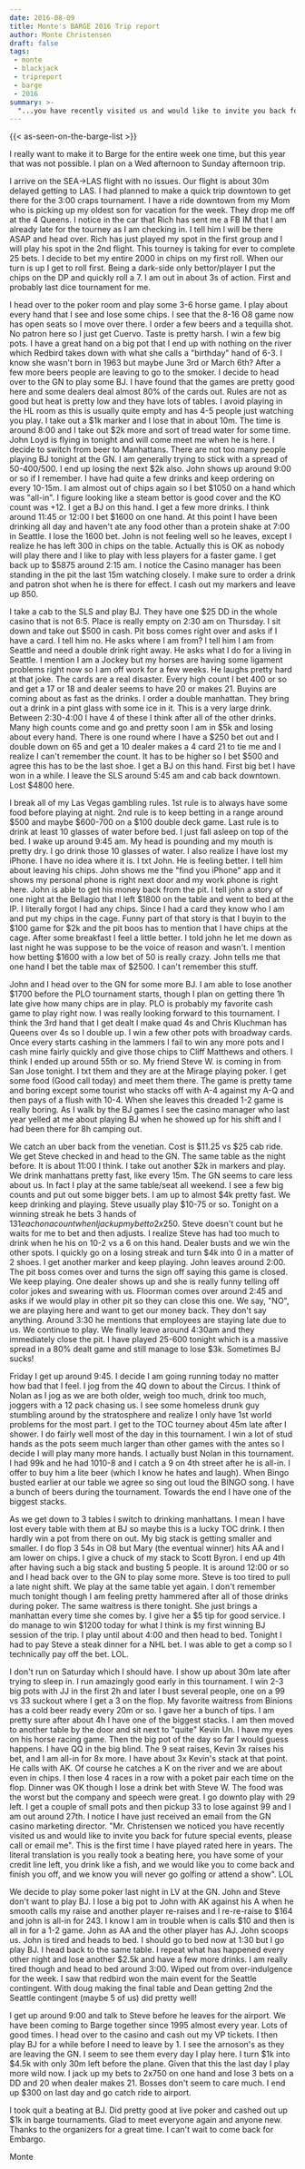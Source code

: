 ```yaml
---
date: 2016-08-09
title: Monte's BARGE 2016 Trip report 
author: Monte Christensen
draft: false
tags:
 - monte
 - blackjack
 - tripreport
 - barge
 - 2016
summary: >-
  "...you have recently visited us and would like to invite you back for future special events, please call or email me".  [...] translation is you really took a beating here, ... you drink like a fish, and we would like you to come back and finish you off, and we know you will never go golfing or attend a show". LOL
---
```


{{< as-seen-on-the-barge-list >}}

I really want to make it to Barge for the entire week one time, but this year that was not possible.  I plan on a Wed afternoon to Sunday afternoon trip.  

I arrive on the SEA->LAS flight with no issues.  Our flight is about 30m delayed getting to LAS.  I had planned to make a quick trip downtown to get there for the 3:00 craps tournament.  I have a ride downtown from my Mom who is picking up my oldest son for vacation for the week.  They drop me off at the 4 Queens.  I notice in the car that Rich has sent me a FB IM that I am already late for the tourney as I am checking in.  I tell him I will be there ASAP and head over.  Rich has just played my spot in the first group and I will play his spot in the 2nd flight.  This tourney is taking for ever to complete 25 bets.  I decide to bet my entire 2000 in chips on my first roll.  When our turn is up I get to roll first.  Being a dark-side only bettor/player I put the chips on the DP and quickly roll a 7.  I am out in about 3s of action.  First and probably last dice tournament for me.

I head over to the poker room and play some 3-6 horse game.  I play about every hand that I see and lose some chips.  I see that the 8-16 O8 game now has open seats so I move over there.  I order a few beers and a tequilla shot.  No patron here so I just get Cuervo.  Taste is pretty harsh.  I win a few big pots.  I have a great hand on a big pot that I end up with nothing on the river which Redbird takes down with what she calls a "birthday" hand of 6-3.  I know she wasn't born in 1963 but maybe June 3rd or March 6th?  After a few more beers people are leaving to go to the smoker.  I decide to head over to the GN to play some BJ.  I have found that the games are pretty good here and some dealers deal almost 80% of the cards out.  Rules are not as good but heat is pretty low and they have lots of tables.  I avoid playing in the HL room as this is usually quite empty and has 4-5 people just watching you play.  I take out a $1k marker and I lose that in about 10m.  The time is around 8:00 and I take out $2k more and sort of tread water for some time.  John Loyd is flying in tonight and will come meet me when he is here.  I decide to switch from beer to Manhattans.  There are not too many people playing BJ tonight at the GN.  I am generally trying to stick with a spread of 50-400/500.  I end up losing the next $2k also.  John shows up around 9:00 or so if I remember.  I have had quite a few drinks and keep ordering on every 10-15m.  I am almost out of chips again so I bet $1050 on a hand which was "all-in".  I figure looking like a steam bettor is good cover and the KO count was +12.  I get a BJ on this hand.  I get a few more drinks.  I think around 11:45 or 12:00 I bet $1600 on one hand.  At this point I have been drinking all day and haven't ate any food other than a protein shake at 7:00 in Seattle.  I lose the 1600 bet.  John is not feeling well so he leaves, except I realize he has left 300 in chips on the table.  Actually this is OK as nobody will play there and I like to play with less players for a faster game.  I get back up to $5875 around 2:15 am.  I notice the Casino manager has been standing in the pit the last 15m watching closely.  I make sure to order a drink and patron shot when he is there for effect.  I cash out my markers and leave up 850.  

I take a cab to the SLS and play BJ.  They have one $25 DD in the whole casino that is not 6:5.  Place is really empty on 2:30 am on Thursday.  I sit down and take out $500 in cash.  Pit boss comes right over and asks if I have a card.  I tell him no.  He asks where I am from?  I tell him I am from Seattle and need a double drink right away.  He asks what I do for a living in Seattle.  I mention I am a Jockey but my horses are having some ligament problems right now so I am off work for a few weeks.  He laughs pretty hard at that joke.  The cards are a real disaster.  Every high count I bet 400 or so and get a 17 or 18 and dealer seems to have 20 or makes 21.  Buyins are coming about as fast as the drinks.  I order a double manhattan.  They bring out a drink in a pint glass with some ice in it.  This is a very large drink.  Between 2:30-4:00 I have 4 of these I think after all of the other drinks.  Many high counts come and go and pretty soon I am in $5k and losing about every hand.  There is one round where I have a $250 bet out and I double down on 65 and get a 10 dealer makes a 4 card 21 to tie me and I realize I can't remember the count.  It has to be higher so I bet $500 and agree this has to be the last shoe.  I get a BJ on this hand.  First big bet I have won in a while.  I leave the SLS around 5:45 am and cab back downtown.  Lost $4800 here.

I break all of my Las Vegas gambling rules.  1st rule is to always have some food before playing at night.  2nd rule is to keep betting in a range around $500 and maybe $600-700 on a $100 double deck game.  Last rule is to drink at least 10 glasses of water before bed.  I just fall asleep on top of the bed.  I wake up around 9:45 am.  My head is pounding and my mouth is pretty dry.  I go drink those 10 glasses of water.  I also realize I have lost my iPhone.  I have no idea where it is.  I txt John.  He is feeling better.  I tell him about leaving his chips.  John shows me the "find you iPhone" app and it shows my personal phone is right next door and my work phone is right here.  John is able to get his money back from the pit.  I tell john a story of one night at the Bellagio that I left $1800 on the table and went to bed at the IP.  I literally forgot I had any chips.  Since I had a card they know who I am and put my chips in the cage.  Funny part of that story is that I buyin to the $100 game for $2k and the pit boos has to mention that I have chips at the cage.  After some breakfast I feel a little better.  I told john he let me down as last night he was suppose to be the voice of reason and wasn't.  I mention how betting $1600 with a low bet of 50 is really crazy.  John tells me that one hand I bet the table max of $2500.  I can't remember this stuff.

John and I head over to the GN for some more BJ.  I am able to lose another $1700 before the PLO tournament starts, though I plan on getting there 1h late give how many chips are in play.  PLO is probably my favorite cash game to play right now.  I was really looking forward to this tournament.  I think the 3rd hand that I get dealt I make quad 4s and Chris Kluchman has Queens over 4s so I double up.  I win a few other pots with broadway cards.  Once every starts cashing in the lammers I fail to win any more pots and I cash mine fairly quickly and give those chips to Cliff Matthews and others.  I think I ended up around 55th or so.  My friend Steve W. is coming in from San Jose tonight.  I txt them and they are at the Mirage playing poker.  I get some food (Good call today) and meet them there.  The game is pretty tame and boring except some tourist who stacks off with A-4 against my A-Q and then pays of a flush with 10-4.  When she leaves this dreaded 1-2 game is really boring.  As I walk by the BJ games I see the casino manager who last year yelled at me about playing BJ when he showed up for his shift and I had been there for 8h camping out.  

We catch an uber back from the venetian.  Cost is $11.25 vs $25 cab ride.  We get Steve checked in and head to the GN.  The same table as the night before.  It is about 11:00 I think.  I take out another $2k in markers and play.  We drink manhattans pretty fast, like every 15m.  The GN seems to care less about us.  In fact I play at the same table/seat all weekend.  I see a few big counts and put out some bigger bets.  I am up to almost $4k pretty fast.  We keep drinking and playing.  Steve usually play $10-75 or so.  Tonight on a winning streak he bets 3 hands of $131 each on a count when I jack up my bet to 2x$250.  Steve doesn't count but he waits for me to bet and then adjusts.  I realize Steve has had too much to drink when he his on 10-2 vs a 6 on this hand.  Dealer busts and we win the other spots.  I quickly go on a losing streak and turn $4k into 0 in a matter of 2 shoes.  I get another marker and keep playing.  John leaves around 2:00.  The pit boss comes over and turns the sign off saying this game is closed.  We keep playing.  One dealer shows up and she is really funny telling off color jokes and swearing with us.  Floorman comes over around 2:45 and asks if we would play in other pit so they can close this one.  We say, "NO", we are playing here and want to get our money back.  They don't say anything.  Around 3:30 he mentions that employees are staying late due to us.  We continue to play.  We finally leave around 4:30am and they immediately close the pit.  I have played 25-600 tonight which is a massive spread in a 80% dealt game and still manage to lose $3k.  Sometimes BJ sucks!

Friday I get up around 9:45.  I decide I am going running today no matter how bad that I feel.  I jog from the 4Q down to about the Circus.  I think of Nolan as I jog as we are both older, weigh too much, drink too much, joggers with a 12 pack chasing us.  I see some homeless drunk guy stumbling around by the stratosphere and realize I only have 1st world problems for the most part.  I get to the TOC tourney about 45m late after I shower.  I do fairly well most of the day in this tournament.  I win a lot of stud hands as the pots seem much larger than other games with the antes so I decide I will play many more hands.  I actually bust Nolan in this tournament.  I had 99k and he had 1010-8 and I catch a 9 on 4th street after he is all-in.  I offer to buy him a lite beer (which I know he hates and laugh).  When Bingo busted earlier at our table we agree so sing out loud the BINGO song.  I have a bunch of beers during the tournament.  Towards the end I have one of the biggest stacks.  

As we get down to 3 tables I switch to drinking manhattans.  I mean I have lost every table with them at BJ so maybe this is a lucky TOC drink.  I then hardly win a pot from there on out.  My big stack is getting smaller and smaller.  I do flop 3 54s in O8 but Mary (the eventual winner) hits AA and I am lower on chips.  I give a chuck of my stack to Scott Byron.  I end up 4th after having such a big stack and busting 5 people.  It is around 12:00 or so and I head back over to the GN to play some more.  Steve is too tired to pull a late night shift.  We play at the same table yet again.  I don't remember much tonight though I am feeling pretty hammered after all of those drinks during poker.  The same waitress is there tonight.  She just brings a manhattan every time she comes by.  I give her a $5 tip for good service.  I do manage to win $1200 today for what I think is my first winning BJ session of the trip.  I play until about 4:00 and then head to bed.  Tonight I had to pay Steve a steak dinner for a NHL bet.  I was able to get a comp so I technically pay off the bet.  LOL.

I don't run on Saturday which I should have.  I show up about 30m late after trying to sleep in.  I run amazingly good early in this tournament.  I win 2-3 big pots with JJ in the first 2h and later I bust several people, one on a 99 vs 33 suckout where I get a 3 on the flop.  My favorite waitress from Binions has a cold beer ready every 20m or so.  I gave her a bunch of tips.  I am pretty sure after about 4h I have one of the biggest stacks.  I am then moved to another table by the door and sit next to "quite" Kevin Un.  I have my eyes on his horse racing game.  Then the big pot of the day so far I would guess happens.  I have QQ in the big blind.  The 9 seat raises, Kevin 3x raises his bet, and I am all-in for 8x more.  I have about 3x Kevin's stack at that point.  He calls with AK.  Of course he catches a K on the river and we are about even in chips.  I then lose 4 races in a row with a poket pair each time on the flop.  Dinner was OK though I lose a drink bet with Steve W.  The food was the worst but the company and speech were great.  I go downto play with 29 left.  I get a couple of small pots and then pickup 33 to lose against 99 and I am out around 27th.  I notice I have just received an email from the GN casino marketing director.  "Mr. Christensen we noticed you have recently visited us and would like to invite you back for future special events, please call or email me".  This is the first time I have played rated here in years.  The literal translation is you really took a beating here, you have some of your credit line left, you drink like a fish, and we would like you to come back and finish you off, and we know you will never go golfing or attend a show". LOL

We decide to play some poker last night in LV at the GN.  John and Steve don't want to play BJ.  I lose a big pot to John with AK against his A when he smooth calls my raise and another player re-raises and I re-re-raise to $164 and john is all-in for 243.  I know I am in trouble when is calls $10 and then is all in for a 1-2 game.  John as AA and the other player has AJ.  John scoops us.  John is tired and heads to bed.  I should go to bed now at 1:30 but I go play BJ.  I head back to the same table.  I repeat what has happened every other night and lose another $2.5k and have a few more drinks.  I am really tired though and head to bed around 3:00.  Wiped out from over-indulgence for the week.  I saw that redbird won the main event for the Seattle contingent.  With doug making the final table and Dean getting 2nd the Seattle contingent (maybe 5 of us) did pretty well!

I get up around 9:00 and talk to Steve before he leaves for the airport.  We have been coming to Barge together since 1995 almost every year.  Lots of good times.  I head over to the casino and cash out my VP tickets.  I then play BJ for a while before I need to leave by 1.  I see the arnoson's as they are leaving the GN.  I seem to see them every day I play here.  I turn $1k into $4.5k with only 30m left before the plane.  Given that this the last day I play more wild now.  I jack up my bets to 2x750 on one hand and lose 3 bets on a DD and 20 when dealer makes 21.  Bosses don't seem to care much.  I end up $300 on last day and go catch ride to airport.

I took quit a beating at BJ.  Did pretty good at live poker and cashed out up $1k in barge tournaments.  Glad to meet everyone again and anyone new.  Thanks to the organizers for a great time.  I can't wait to come back for Embargo.  

Monte
